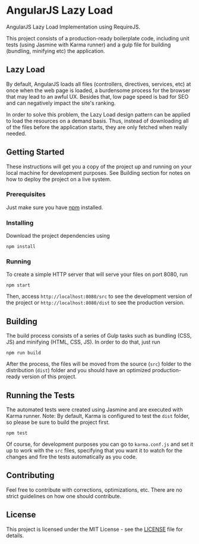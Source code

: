 # AngularJS Lazy Load

AngularJS Lazy Load Implementation using RequireJS.

This project consists of a production-ready boilerplate code, including unit tests (using Jasmine with Karma runner) and a gulp file for building (bundling, minifying etc) the application.

## Lazy Load

By default, AngularJS loads all files (controllers, directives, services, etc) at once when the web page is loaded, a burdensome process for the browser that may lead to an awful UX. Besides that, low page speed is bad for SEO and can negatively impact the site's ranking.

In order to solve this problem, the Lazy Load design pattern can be applied to load the resources on a demand basis. Thus, instead of downloading all of the files before the application starts, they are only fetched when really needed.

## Getting Started

These instructions will get you a copy of the project up and running on your local machine for development purposes. See Building section for notes on how to deploy the project on a live system.

### Prerequisites

Just make sure you have [npm](https://www.npmjs.com/get-npm) installed.

### Installing

Download the project dependencies using

```
npm install
```

### Running

To create a simple HTTP server that will serve your files on port 8080, run

```
npm start
```

Then, access `http://localhost:8080/src` to see the development version of the project or `http://localhost:8080/dist` to see the production version.

## Building

The build process consists of a series of Gulp tasks such as bundling (CSS, JS) and minifying (HTML, CSS, JS). In order to do that, just run

```
npm run build
```

After the process, the files will be moved from the source (`src`) folder to the distribution (`dist`) folder and you should have an optimized production-ready version of this project.

## Running the Tests

The automated tests were created using Jasmine and are executed with Karma runner.
Note: By default, Karma is configured to test the `dist` folder, so please be sure to build the project first.

```
npm test
```

Of course, for development purposes you can go to `karma.conf.js` and set it up to work with the `src` files, specifying that you want it to watch for the changes and fire the tests automatically as you code.

## Contributing

Feel free to contribute with corrections, optimizations, etc. There are no strict guidelines on how one should contribute.

## License

This project is licensed under the MIT License - see the [LICENSE](LICENSE) file for details.
